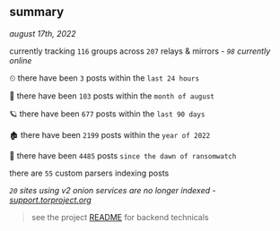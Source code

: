 
## summary
_august 17th, 2022_

currently tracking `116` groups across `207` relays & mirrors - _`98` currently online_

⏲ there have been `3` posts within the `last 24 hours`

🦈 there have been `103` posts within the `month of august`

🪐 there have been `677` posts within the `last 90 days`

🏚 there have been `2199` posts within the `year of 2022`

🦕 there have been `4485` posts `since the dawn of ransomwatch`

there are `55` custom parsers indexing posts

_`20` sites using v2 onion services are no longer indexed - [support.torproject.org](https://support.torproject.org/onionservices/v2-deprecation/)_

> see the project [README](https://github.com/joshhighet/ransomwatch#ransomwatch--) for backend technicals

